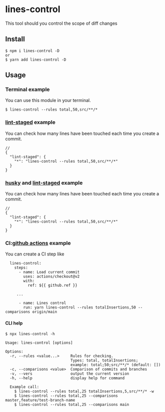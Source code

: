 # lines-control
This tool should you control the scope of diff changes


## Install
```
$ npm i lines-control -D
or
$ yarn add lines-control -D
```

## Usage
### Terminal example
You can use this module in your terminal.
```
$ lines-control --rules total,50,src/**/*
```

### [lint-staged](https://github.com/okonet/lint-staged) example
You can check how many lines have been touched each time you create a commit.
```
//
{
  "lint-staged": {
    "*": "lines-control --rules total,50,src/**/*"
  }
}
```

### [husky](https://github.com/typicode/husky) and [lint-staged](https://github.com/okonet/lint-staged) example
You can check how many lines have been touched each time you create a commit.
```
//
{
  "lint-staged": {
    "*": "lines-control --rules total,50,src/**/*"
  }
}
```

### CI:[github actions](https://github.com/features/actions) example
You can create a CI step like
```
  lines-control:
    steps:
      - name: Load current commit
        uses: actions/checkout@v2
        with:
          ref: ${{ github.ref }}

     ...

      - name: Lines control
        run: yarn lines-control --rules totalInsertions,50 --comparisons origin/main
```


#### CLI help
```
$ npx lines-control -h

Usage: lines-control [options]

Options:
  -r, --rules <value...>     Rules for checking.
                             Types: total, totalInsertions;
                             example: total;50;src/**/* (default: [])
  -c, --comparisons <value>  Comparison of commits and branches
  -v, --vers                 output the current version
  -h, --help                 display help for command

  Example call:
    $ lines-control --rules total,25 totalInsertions,5,src/**/* -w
    $ lines-control --rules total,25 --comparisons master,feature/test-branch-name
    $ lines-control --rules total,25 --comparisons main
```
